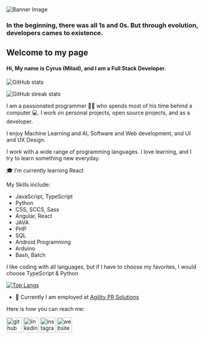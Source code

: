 ![Banner Image](https://arturssmirnovs.github.io/github-profile-readme-generator/images/banner.png)

### In the beginning, there was all 1s and 0s. But through evolution, developers cames to existence.
## Welcome to my page
#### Hi, My name is Cyrus (Milad), and I am a Full Stack Developer.

![GitHub stats](https://github-readme-stats.vercel.app/api?username=milad2281&show_icons=true&count_private=true)  

![GitHub streak stats](https://github-readme-streak-stats.herokuapp.com/?user=milad2281)  

I am a passionated programmer 👨‍💻 who spends most of his time behind a computer 💻. I work on personal projects, open source projects, and as a developer.

I enjoy Machine Learning and AI, Software and Web development, and UI and UX Design.

I work with a wide range of programming languages. I love learning, and I try to learn something new everyday.

🎓 I’m currently learning React 

My Skills include:
- JavaScript, TypeScript 
- Python
- CSS, SCCS, Sass
- Angular, React
- JAVA
- PHP
- SQL
- Android Programming
- Arduino 
- Bash, Batch



I like coding with all languages, but if I have to choose my favorites, I would choose TypeScript & Python


[![Top Langs](https://github-readme-stats.vercel.app/api/top-langs/?username=milad2281)](https://github.com/anuraghazra/github-readme-stats)

- 💼 Currently I am employed at [Agility PR Solutions](https://www.agilitypr.com/)

Here is how you can reach me:

[<img src='https://cdn.jsdelivr.net/npm/simple-icons@3.0.1/icons/github.svg' alt='github' height='40'>](https://github.com/milad2281)  [<img src='https://cdn.jsdelivr.net/npm/simple-icons@3.0.1/icons/linkedin.svg' alt='linkedin' height='40'>](https://www.linkedin.com/in/miladmobini/)  [<img src='https://cdn.jsdelivr.net/npm/simple-icons@3.0.1/icons/instagram.svg' alt='instagram' height='40'>](https://www.instagram.com/milad1mbn/)  [<img src='https://cdn.jsdelivr.net/npm/simple-icons@3.0.1/icons/icloud.svg' alt='website' height='40'>](https://www.ecocyrus.com/)  



